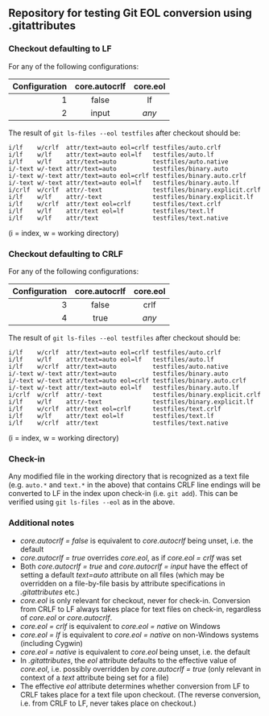 ## Repository for testing Git EOL conversion using .gitattributes

### Checkout defaulting to LF

For any of the following configurations:

| Configuration | core.autocrlf | core.eol |
|--------------:|:-------------:|:--------:|
|             1 | false         | lf       |
|             2 | input         | *any*    |

The result of `git ls-files --eol testfiles` after checkout should be:

```
i/lf    w/crlf  attr/text=auto eol=crlf testfiles/auto.crlf
i/lf    w/lf    attr/text=auto eol=lf   testfiles/auto.lf
i/lf    w/lf    attr/text=auto          testfiles/auto.native
i/-text w/-text attr/text=auto          testfiles/binary.auto
i/-text w/-text attr/text=auto eol=crlf testfiles/binary.auto.crlf
i/-text w/-text attr/text=auto eol=lf   testfiles/binary.auto.lf
i/crlf  w/crlf  attr/-text              testfiles/binary.explicit.crlf
i/lf    w/lf    attr/-text              testfiles/binary.explicit.lf
i/lf    w/crlf  attr/text eol=crlf      testfiles/text.crlf
i/lf    w/lf    attr/text eol=lf        testfiles/text.lf
i/lf    w/lf    attr/text               testfiles/text.native
```
(i = index, w = working directory)

### Checkout defaulting to CRLF

For any of the following configurations:

| Configuration | core.autocrlf | core.eol |
|--------------:|:-------------:|:--------:|
|             3 | false         | crlf     |
|             4 | true          | *any*    |

The result of `git ls-files --eol testfiles` after checkout should be:

```
i/lf    w/crlf  attr/text=auto eol=crlf testfiles/auto.crlf
i/lf    w/lf    attr/text=auto eol=lf   testfiles/auto.lf
i/lf    w/crlf  attr/text=auto          testfiles/auto.native
i/-text w/-text attr/text=auto          testfiles/binary.auto
i/-text w/-text attr/text=auto eol=crlf testfiles/binary.auto.crlf
i/-text w/-text attr/text=auto eol=lf   testfiles/binary.auto.lf
i/crlf  w/crlf  attr/-text              testfiles/binary.explicit.crlf
i/lf    w/lf    attr/-text              testfiles/binary.explicit.lf
i/lf    w/crlf  attr/text eol=crlf      testfiles/text.crlf
i/lf    w/lf    attr/text eol=lf        testfiles/text.lf
i/lf    w/crlf  attr/text               testfiles/text.native
```
(i = index, w = working directory)

### Check-in

Any modified file in the working directory that is recognized as a
text file (e.g. `auto.*` and `text.*` in the above) that contains CRLF line endings
will be converted to LF in the index upon check-in (i.e. `git add`).
This can be verified using `git ls-files --eol` as in the above.

### Additional notes

  - *core.autocrlf = false* is equivalent to *core.autocrlf* being unset, i.e. the default
  - *core.autocrlf = true* overrides *core.eol*, as if *core.eol = crlf* was set
  - Both *core.autocrlf = true* and *core.autocrlf = input* have the
    effect of setting a default *text=auto* attribute on all files
    (which may be overridden on a file-by-file basis by attribute specifications
    in *.gitattributes* etc.)
  - *core.eol* is only relevant for checkout, never for check-in.
    Conversion from CRLF to LF always takes place for text files on
    check-in, regardless of *core.eol* or *core.autocrlf*.
  - *core.eol = crlf* is equivalent to *core.eol = native* on Windows
  - *core.eol = lf* is equivalent to *core.eol = native* on non-Windows systems (including Cygwin)
  - *core.eol = native* is equivalent to *core.eol* being unset, i.e. the default
  - In *.gitattributes*, the *eol* attribute defaults to the effective
    value of *core.eol*, i.e. possibly overridden by *core.autocrlf = true*
    (only relevant in context of a *text* attribute being set for a file)
  - The effective *eol* attribute determines whether conversion from
    LF to CRLF takes place for a text file upon checkout.
    (The reverse conversion, i.e. from CRLF to LF, never takes place
    on checkout.)


